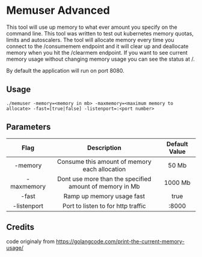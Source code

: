 # Memuser Advanced

This tool will use up memory to what ever amount you specify on the command line. This tool was written to test out kubernetes memory quotas, limits and autoscalers. The tool will allocate memory every time you connect to the /consumemem endpoint and it will clear up and deallocate memory when you hit the /clearmem endpoint. If you want to see current memory usage without changing memory usage you can see the status at /.

By default the application will run on port 8080.

## Usage

`./memuser -memory=<memory in mb> -maxmemory=<maximum memory to allocate> -fast=[true|false] -listenport=:<port number>`

## Parameters

 |  **Flag**   |                     **Description**                     | **Default Value** |
 | :---------: | :-----------------------------------------------------: | :---------------: |
 |   -memory   |      Consume this amount of memory each allocation      |       50 Mb       |
 | -maxmemory  | Dont use more than the specified amount of memory in Mb |      1000 Mb      |
 |    -fast    |                Ramp up memory usage fast                |       true        |
 | -listenport |           Port to listen to for http traffic            |       :8000       |


## Credits

code originaly from https://golangcode.com/print-the-current-memory-usage/
